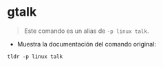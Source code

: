 # gtalk

> Este comando es un alias de `-p linux talk`.

- Muestra la documentación del comando original:

`tldr -p linux talk`
